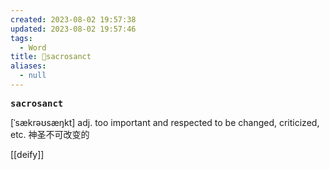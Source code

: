 ```yaml
---
created: 2023-08-02 19:57:38
updated: 2023-08-02 19:57:46
tags:
  - Word
title: 📖sacrosanct
aliases:
  - null
---
```


<pre><strong>sacrosanct</strong></pre>
[ˈsækrəʊsæŋkt]
adj. too important and respected to be changed, criticized, etc. 神圣不可改变的

[[deify]]